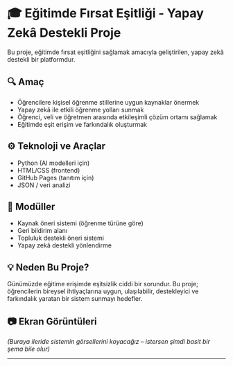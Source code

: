 # 🎓 Eğitimde Fırsat Eşitliği - Yapay Zekâ Destekli Proje

Bu proje, eğitimde fırsat eşitliğini sağlamak amacıyla geliştirilen, yapay zekâ destekli bir platformdur.

## 🔍 Amaç

- Öğrencilere kişisel öğrenme stillerine uygun kaynaklar önermek  
- Yapay zekâ ile etkili öğrenme yolları sunmak  
- Öğrenci, veli ve öğretmen arasında etkileşimli çözüm ortamı sağlamak  
- Eğitimde eşit erişim ve farkındalık oluşturmak

## ⚙️ Teknoloji ve Araçlar

- Python (AI modelleri için)
- HTML/CSS (frontend)
- GitHub Pages (tanıtım için)
- JSON / veri analizi

## 🧩 Modüller

- Kaynak öneri sistemi (öğrenme türüne göre)  
- Geri bildirim alanı  
- Topluluk destekli öneri sistemi  
- Yapay zekâ destekli yönlendirme

## 💡 Neden Bu Proje?

Günümüzde eğitime erişimde eşitsizlik ciddi bir sorundur. Bu proje; öğrencilerin bireysel ihtiyaçlarına uygun, ulaşılabilir, destekleyici ve farkındalık yaratan bir sistem sunmayı hedefler.

## 📷 Ekran Görüntüleri

*(Buraya ileride sistemin görsellerini koyacağız – istersen şimdi basit bir şema bile olur)*

---


